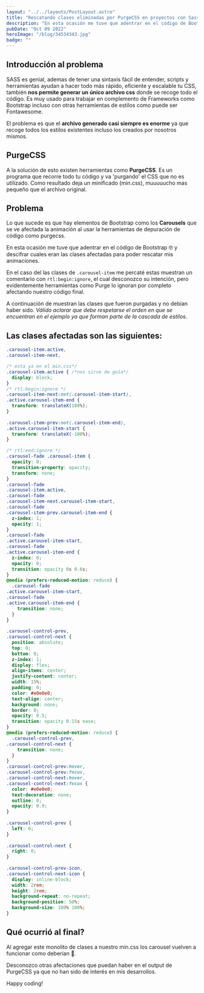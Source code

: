 ```yaml
---
layout: "../../layouts/PostLayout.astro"
title: "Rescatando clases eliminadas por PurgeCSS en proyectos con Sass y Bootstrap"
description: "En esta ocasión me tuve que adentrar en el código de Bootstrap 🤓 y descifrar cuales eran las clases afectadas para poder rescatar mis animaciones."
pubDate: "Oct 09 2022"
heroImage: "/blog/34534343.jpg"
badge: ""
---
```



## Introducción al problema

SASS es genial, ademas de tener una sintaxis fácil de entender, scripts y herramientas ayudan a hacer todo más rápido, eficiente y escalable tu CSS, también **nos permite generar un único archivo css** donde se recoge todo el código. Es muy usado para trabajar  en complemento  de Frameworks como Bootstrap incluso con otras herramientas de estilos como puede ser Fontawesome.

El problema es que el **archivo generado casi siempre es enorme** ya que recoge todos los estilos existentes incluso los creados por nosotros mismos.

## PurgeCSS

A la solución de esto existen herramientas como **PurgeCSS**. Es un programa que recorre todo tu código y va 'purgando' el CSS que no es utilizado. Como resultado deja un minificado (min.css), muuuuucho mas pequeño que el archivo original.

## Problema

Lo que sucede es que hay elementos de Bootstrap como los **Carousels** que se ve afectada la animación al usar la herramientas de depuración de código como purgecss.

En esta ocasión me tuve que adentrar en el código de Bootstrap 🤓 y descifrar cuales eran las clases afectadas para poder rescatar mis animaciones.

En el caso del las clases de `.carousel-item` me percaté estas muestran un comentario con `rtl:begin:ignore`, el cual desconozco su intención, pero evidentemente herramientas como Purge lo ignoran por completo afectando nuestro código final.

A continuación de muestran las clases que fueron purgadas y no debían haber sido. *Válido aclarar que debe respetarse el orden en que se encuentran en el ejemplo ya que forman parte de la cascada de estilos.*

## Las clases afectadas son las siguientes:

```css
.carousel-item.active,
.carousel-item-next,

/* esta ya en el min.css*/
.carousel-item.active { /*nos sirve de guía*/
  display: block;
}
/* rtl:begin:ignore */
.carousel-item-next:not(.carousel-item-start),
.active.carousel-item-end {
  transform: translateX(100%);
}
  
.carousel-item-prev:not(.carousel-item-end),
.active.carousel-item-start {
  transform: translateX(-100%);
}

/* rtl:end:ignore */
.carousel-fade .carousel-item {
  opacity: 0;
  transition-property: opacity;
  transform: none;
}
.carousel-fade 
.carousel-item.active,
.carousel-fade 
.carousel-item-next.carousel-item-start,
.carousel-fade 
.carousel-item-prev.carousel-item-end {
  z-index: 1;
  opacity: 1;
}
.carousel-fade 
.active.carousel-item-start,
.carousel-fade 
.active.carousel-item-end {
  z-index: 0;
  opacity: 0;
  transition: opacity 0s 0.6s;
}
@media (prefers-reduced-motion: reduce) {
  .carousel-fade 
.active.carousel-item-start,
.carousel-fade 
.active.carousel-item-end {
    transition: none;
  }
}
  
.carousel-control-prev,
.carousel-control-next {
  position: absolute;
  top: 0;
  bottom: 0;
  z-index: 1;
  display: flex;
  align-items: center;
  justify-content: center;
  width: 15%;
  padding: 0;
  color: #e0e0e0;
  text-align: center;
  background: none;
  border: 0;
  opacity: 0.5;
  transition: opacity 0.15s ease;
}
@media (prefers-reduced-motion: reduce) {
  .carousel-control-prev,
.carousel-control-next {
    transition: none;
  }
}
.carousel-control-prev:hover, 
.carousel-control-prev:focus,
.carousel-control-next:hover,
.carousel-control-next:focus {
  color: #e0e0e0;
  text-decoration: none;
  outline: 0;
  opacity: 0.9;
}
  
.carousel-control-prev {
  left: 0;
}
  
.carousel-control-next {
  right: 0;
}
  
.carousel-control-prev-icon,
.carousel-control-next-icon {
  display: inline-block;
  width: 2rem;
  height: 2rem;
  background-repeat: no-repeat;
  background-position: 50%;
  background-size: 100% 100%;
}
```

## Qué ocurrió al final?

Al agregar este monolito de clases a nuestro min.css los carousel vuelven a funcionar como deberían 🙌.

Desconozco otras afectaciones que puedan haber en el output de PurgeCSS ya que no han sido de interés en mis desarrollos.

Happy coding!